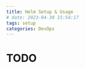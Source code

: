 ```yaml
---
title: Helm Setup & Usage
# date: 2023-04-30 15:54:17
tags: setup
categories: DevOps
---
```


# TODO

<!--more-->